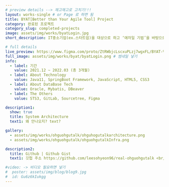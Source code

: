 ```yaml
---
# preview details --> 재고재고로 고치기!!!
layout: works-single # or Page 로 하면 됨
title: BYAT[Better than Your Agile Tool] Project
category: 완료된 프로젝트
category_slug: completed-projects
image: assets/img/works/byatLogin.jpg  
short_description: IT중소기업(ex.스타트업)을 대상으로 하고 ‘애자일 기법’을 바탕으로 프로세스를 관리해주는 PMS 어플리케이션

# full details
live_preview: https://www.figma.com/proto/ZtRWbjcLscxuPLzj7wgxFL/BYAT-%ED%94%84%EB%A1%9C%ED%86%A0%ED%83%80%EC%9D%B4%ED%95%91?embed_host=notion&kind=proto&node-id=659-65401&page-id=0%3A1&scaling=min-zoom&show-proto-sidebar=1&starting-point-node-id=659%3A65401 # 뭘까 -> 미리 프리뷰 보여주는 것 같은데 
full_image: assets/img/works/byat/byatLogin.png # 썸네일 넣기
info:
  - label: 기간
    value: 2021.12 ~ 2022.03 (총 3개월)
  - label: About Technology
    value: Java11, SpringBoot Framework, JavaScript, HTML5, CSS3
  - label: About DataBase Tech
    value: Oracle, Mybatis, DBeaver
  - label: The Others
    value: STS3, GitLab, Sourcetree, Figma

description1:
  show: true
  title: System Architecture 
  text1: 왜 안나오지? text? 

gallery:
  - assets/img/works/ohguohgutalk/ohguhogutalkarchitecture.png
  - assets/img/works/ohguohgutalk/ohguohgutalkInfra.png

description2:
  title: Github | Github Gist
  text1: 깃헙 주소 https://github.com/leesohyeon96/real-ohguohgutalk <br/> 로그인 <br/> <script src="https://gist.github.com/leesohyeon96/359cf041e84d7a8b6a0e595b0cad4ee6.js"></script> <br/> 채팅 <script src="https://gist.github.com/leesohyeon96/dbd3052ad21d90de25c0ace5843b28f9.js"></script>

#video: -> 비디오 필요하면 넣기
#  poster: assets/img/blog/blog9.jpg
#  id: Gu6z6kIukgg
---
```


